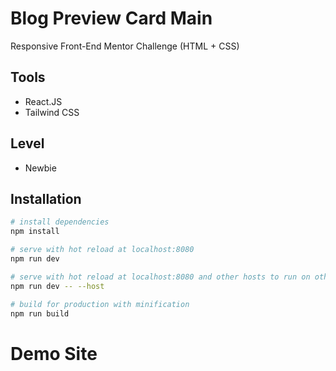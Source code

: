 # Blog Preview Card Main

Responsive Front-End Mentor Challenge (HTML + CSS)

## Tools

- React.JS
- Tailwind CSS

## Level

- Newbie

## Installation

```bash
# install dependencies
npm install

# serve with hot reload at localhost:8080
npm run dev

# serve with hot reload at localhost:8080 and other hosts to run on other devices
npm run dev -- --host

# build for production with minification
npm run build
```

# Demo Site

